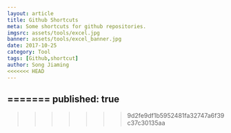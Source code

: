 ```yaml
---
layout: article
title: Github Shortcuts
meta: Some shortcuts for github repositories.
imgsrc: assets/tools/excel.jpg
banner: assets/tools/excel_banner.jpg
date: 2017-10-25
category: Tool
tags: [Github,shortcut]
author: Song Jiaming
<<<<<<< HEAD
---
```

=======
published: true
---
>>>>>>> 9d2fe9df1b5952481fa32747a6f39c37c30135aa
